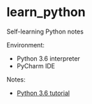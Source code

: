 # learn_python
Self-learning Python notes

Environment:
- Python 3.6 interpreter
- PyCharm IDE 

Notes:
- [Python 3.6 tutorial](python_tutorials/README.md)
